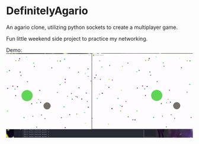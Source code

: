 # DefinitelyAgario
An agario clone, utilizing python sockets to create a multiplayer game.

Fun little weekend side project to practice my networking.

Demo:
![footage](agario_demo.gif)